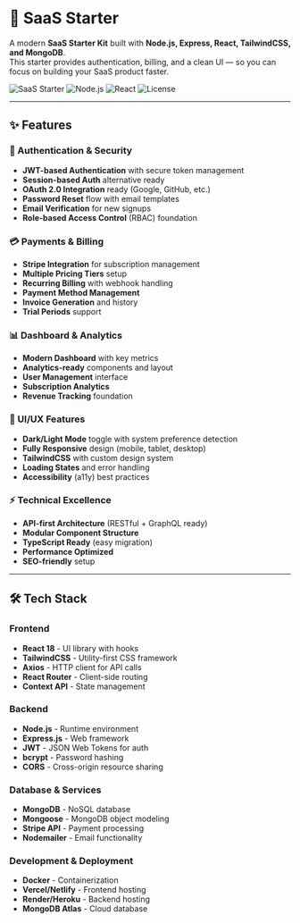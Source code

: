 # 🚀 SaaS Starter

A modern **SaaS Starter Kit** built with **Node.js, Express, React, TailwindCSS, and MongoDB**.  
This starter provides authentication, billing, and a clean UI — so you can focus on building your SaaS product faster.

![SaaS Starter](https://img.shields.io/badge/Version-1.0.0-brightgreen)
![Node.js](https://img.shields.io/badge/Node.js-18%2B-green)
![React](https://img.shields.io/badge/React-18-blue)
![License](https://img.shields.io/badge/License-MIT-blue)

---

## ✨ Features

### 🔐 Authentication & Security
- **JWT-based Authentication** with secure token management
- **Session-based Auth** alternative ready
- **OAuth 2.0 Integration** ready (Google, GitHub, etc.)
- **Password Reset** flow with email templates
- **Email Verification** for new signups
- **Role-based Access Control** (RBAC) foundation

### 💳 Payments & Billing
- **Stripe Integration** for subscription management
- **Multiple Pricing Tiers** setup
- **Recurring Billing** with webhook handling
- **Payment Method Management**
- **Invoice Generation** and history
- **Trial Periods** support

### 📊 Dashboard & Analytics
- **Modern Dashboard** with key metrics
- **Analytics-ready** components and layout
- **User Management** interface
- **Subscription Analytics**
- **Revenue Tracking** foundation

### 🎨 UI/UX Features
- **Dark/Light Mode** toggle with system preference detection
- **Fully Responsive** design (mobile, tablet, desktop)
- **TailwindCSS** with custom design system
- **Loading States** and error handling
- **Accessibility** (a11y) best practices

### ⚡ Technical Excellence
- **API-first Architecture** (RESTful + GraphQL ready)
- **Modular Component Structure**
- **TypeScript Ready** (easy migration)
- **Performance Optimized**
- **SEO-friendly** setup

---

## 🛠️ Tech Stack

### Frontend
- **React 18** - UI library with hooks
- **TailwindCSS** - Utility-first CSS framework
- **Axios** - HTTP client for API calls
- **React Router** - Client-side routing
- **Context API** - State management

### Backend
- **Node.js** - Runtime environment
- **Express.js** - Web framework
- **JWT** - JSON Web Tokens for auth
- **bcrypt** - Password hashing
- **CORS** - Cross-origin resource sharing

### Database & Services
- **MongoDB** - NoSQL database
- **Mongoose** - MongoDB object modeling
- **Stripe API** - Payment processing
- **Nodemailer** - Email functionality

### Development & Deployment
- **Docker** - Containerization
- **Vercel/Netlify** - Frontend hosting
- **Render/Heroku** - Backend hosting
- **MongoDB Atlas** - Cloud database

